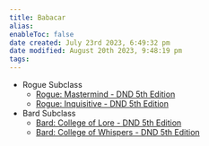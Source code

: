 ```yaml
---
title: Babacar
alias: 
enableToc: false
date created: July 23rd 2023, 6:49:32 pm
date modified: August 20th 2023, 9:48:19 pm
tags: 
---
```

- Rogue Subclass
	- [Rogue: Mastermind - DND 5th Edition](http://dnd5e.wikidot.com/rogue:mastermind)
	- [Rogue: Inquisitive - DND 5th Edition](http://dnd5e.wikidot.com/r)
- Bard Subclass
	- [Bard: College of Lore - DND 5th Edition](http://dnd5e.wikidot.com/bard:lore)
	- [Bard: College of Whispers - DND 5th Edition](http://dnd5e.wikidot.com/bard:whispers)
